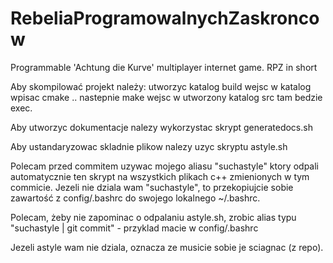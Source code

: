 RebeliaProgramowalnychZaskroncow
================================

Programmable 'Achtung die Kurve' multiplayer internet game. RPZ in short


Aby skompilować projekt należy:
utworzyc katalog build
wejsc w katalog
wpisac cmake ..
nastepnie make
wejsc w utworzony katalog src
tam bedzie exec.

Aby utworzyc dokumentacje nalezy wykorzystac skrypt generatedocs.sh

Aby ustandaryzowac skladnie plikow nalezy uzyc skryptu astyle.sh

Polecam przed commitem uzywac mojego aliasu "suchastyle" ktory odpali automatycznie ten skrypt na wszystkich plikach c++ zmienionych w tym commicie.
Jezeli nie dziala wam "suchastyle", to przekopiujcie sobie zawartość z config/.bashrc do swojego lokalnego ~/.bashrc.

Polecam, żeby nie zapominac o odpalaniu astyle.sh, zrobic alias typu "suchastyle | git commit" - przyklad macie w config/.bashrc

Jezeli astyle wam nie dziala, oznacza ze musicie sobie je sciagnac (z repo).
